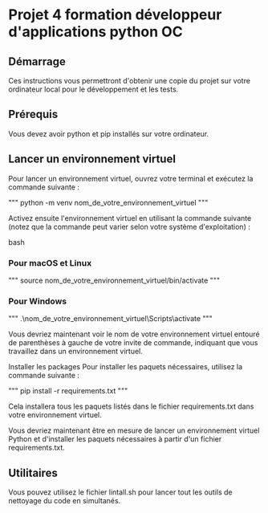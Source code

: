 # Projet 4 formation développeur d'applications python OC

## Démarrage
Ces instructions vous permettront d'obtenir une copie du projet sur votre ordinateur local pour le développement et les tests.

## Prérequis
Vous devez avoir python et pip installés sur votre ordinateur.

## Lancer un environnement virtuel
Pour lancer un environnement virtuel, ouvrez votre terminal et exécutez la commande suivante :

"""
    python -m venv nom_de_votre_environnement_virtuel
"""

Activez ensuite l'environnement virtuel en utilisant la commande suivante (notez que la commande peut varier selon votre système d'exploitation) :

bash
### Pour macOS et Linux

"""
source nom_de_votre_environnement_virtuel/bin/activate
"""

### Pour Windows
"""
    .\nom_de_votre_environnement_virtuel\Scripts\activate
"""

Vous devriez maintenant voir le nom de votre environnement virtuel entouré de parenthèses à gauche de votre invite de commande, indiquant que vous travaillez dans un environnement virtuel.

Installer les packages
Pour installer les paquets nécessaires, utilisez la commande suivante :

"""
    pip install -r requirements.txt
"""

Cela installera tous les paquets listés dans le fichier requirements.txt dans votre environnement virtuel.

Vous devriez maintenant être en mesure de lancer un environnement virtuel Python et d'installer les paquets nécessaires à partir d'un fichier requirements.txt.

## Utilitaires
Vous pouvez utilisez le fichier lintall.sh pour lancer tout les outils de nettoyage du code en simultanés.